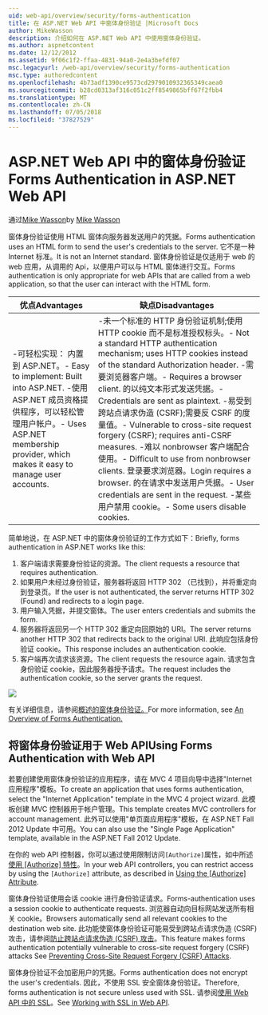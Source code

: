 ```yaml
---
uid: web-api/overview/security/forms-authentication
title: 在 ASP.NET Web API 中窗体身份验证 |Microsoft Docs
author: MikeWasson
description: 介绍如何在 ASP.NET Web API 中使用窗体身份验证。
ms.author: aspnetcontent
ms.date: 12/12/2012
ms.assetid: 9f06c1f2-ffaa-4831-94a0-2e4a3befdf07
msc.legacyurl: /web-api/overview/security/forms-authentication
msc.type: authoredcontent
ms.openlocfilehash: 4b73adf1390ce9573cd2979010932365349caea0
ms.sourcegitcommit: b28cd0313af316c051c2ff8549865bff67f2fbb4
ms.translationtype: MT
ms.contentlocale: zh-CN
ms.lasthandoff: 07/05/2018
ms.locfileid: "37827529"
---
```

<a name="forms-authentication-in-aspnet-web-api"></a><span data-ttu-id="54473-103">ASP.NET Web API 中的窗体身份验证</span><span class="sxs-lookup"><span data-stu-id="54473-103">Forms Authentication in ASP.NET Web API</span></span>
====================
<span data-ttu-id="54473-104">通过[Mike Wasson](https://github.com/MikeWasson)</span><span class="sxs-lookup"><span data-stu-id="54473-104">by [Mike Wasson](https://github.com/MikeWasson)</span></span>

<span data-ttu-id="54473-105">窗体身份验证使用 HTML 窗体向服务器发送用户的凭据。</span><span class="sxs-lookup"><span data-stu-id="54473-105">Forms authentication uses an HTML form to send the user's credentials to the server.</span></span> <span data-ttu-id="54473-106">它不是一种 Internet 标准。</span><span class="sxs-lookup"><span data-stu-id="54473-106">It is not an Internet standard.</span></span> <span data-ttu-id="54473-107">窗体身份验证是仅适用于 web 的 web 应用，从调用的 Api，以便用户可以与 HTML 窗体进行交互。</span><span class="sxs-lookup"><span data-stu-id="54473-107">Forms authentication is only appropriate for web APIs that are called from a web application, so that the user can interact with the HTML form.</span></span>

| <span data-ttu-id="54473-108">优点</span><span class="sxs-lookup"><span data-stu-id="54473-108">Advantages</span></span> | <span data-ttu-id="54473-109">缺点</span><span class="sxs-lookup"><span data-stu-id="54473-109">Disadvantages</span></span> |
| --- | --- |
| <span data-ttu-id="54473-110">-可轻松实现： 内置到 ASP.NET。</span><span class="sxs-lookup"><span data-stu-id="54473-110">- Easy to implement: Built into ASP.NET.</span></span> <span data-ttu-id="54473-111">-使用 ASP.NET 成员资格提供程序，可以轻松管理用户帐户。</span><span class="sxs-lookup"><span data-stu-id="54473-111">- Uses ASP.NET membership provider, which makes it easy to manage user accounts.</span></span> | <span data-ttu-id="54473-112">-未一个标准的 HTTP 身份验证机制;使用 HTTP cookie 而不是标准授权标头。</span><span class="sxs-lookup"><span data-stu-id="54473-112">- Not a standard HTTP authentication mechanism; uses HTTP cookies instead of the standard Authorization header.</span></span> <span data-ttu-id="54473-113">-需要浏览器客户端。</span><span class="sxs-lookup"><span data-stu-id="54473-113">- Requires a browser client.</span></span> <span data-ttu-id="54473-114">的以纯文本形式发送凭据。</span><span class="sxs-lookup"><span data-stu-id="54473-114">- Credentials are sent as plaintext.</span></span> <span data-ttu-id="54473-115">-易受到跨站点请求伪造 (CSRF);需要反 CSRF 的度量值。</span><span class="sxs-lookup"><span data-stu-id="54473-115">- Vulnerable to cross-site request forgery (CSRF); requires anti-CSRF measures.</span></span> <span data-ttu-id="54473-116">-难以 nonbrowser 客户端配合使用。</span><span class="sxs-lookup"><span data-stu-id="54473-116">- Difficult to use from nonbrowser clients.</span></span> <span data-ttu-id="54473-117">登录要求浏览器。</span><span class="sxs-lookup"><span data-stu-id="54473-117">Login requires a browser.</span></span> <span data-ttu-id="54473-118">的在请求中发送用户凭据。</span><span class="sxs-lookup"><span data-stu-id="54473-118">- User credentials are sent in the request.</span></span> <span data-ttu-id="54473-119">-某些用户禁用 cookie。</span><span class="sxs-lookup"><span data-stu-id="54473-119">- Some users disable cookies.</span></span> |

<span data-ttu-id="54473-120">简单地说，在 ASP.NET 中的窗体身份验证的工作方式如下：</span><span class="sxs-lookup"><span data-stu-id="54473-120">Briefly, forms authentication in ASP.NET works like this:</span></span>

1. <span data-ttu-id="54473-121">客户端请求需要身份验证的资源。</span><span class="sxs-lookup"><span data-stu-id="54473-121">The client requests a resource that requires authentication.</span></span>
2. <span data-ttu-id="54473-122">如果用户未经过身份验证，服务器将返回 HTTP 302 （已找到），并将重定向到登录页。</span><span class="sxs-lookup"><span data-stu-id="54473-122">If the user is not authenticated, the server returns HTTP 302 (Found) and redirects to a login page.</span></span>
3. <span data-ttu-id="54473-123">用户输入凭据，并提交窗体。</span><span class="sxs-lookup"><span data-stu-id="54473-123">The user enters credentials and submits the form.</span></span>
4. <span data-ttu-id="54473-124">服务器将返回另一个 HTTP 302 重定向回原始的 URI。</span><span class="sxs-lookup"><span data-stu-id="54473-124">The server returns another HTTP 302 that redirects back to the original URI.</span></span> <span data-ttu-id="54473-125">此响应包括身份验证 cookie。</span><span class="sxs-lookup"><span data-stu-id="54473-125">This response includes an authentication cookie.</span></span>
5. <span data-ttu-id="54473-126">客户端再次请求该资源。</span><span class="sxs-lookup"><span data-stu-id="54473-126">The client requests the resource again.</span></span> <span data-ttu-id="54473-127">请求包含身份验证 cookie，因此服务器授予请求。</span><span class="sxs-lookup"><span data-stu-id="54473-127">The request includes the authentication cookie, so the server grants the request.</span></span>

![](forms-authentication/_static/image1.png)

<span data-ttu-id="54473-128">有关详细信息，请参阅[概述的窗体身份验证。](../../../web-forms/overview/older-versions-security/introduction/an-overview-of-forms-authentication-cs.md)</span><span class="sxs-lookup"><span data-stu-id="54473-128">For more information, see [An Overview of Forms Authentication.](../../../web-forms/overview/older-versions-security/introduction/an-overview-of-forms-authentication-cs.md)</span></span>

## <a name="using-forms-authentication-with-web-api"></a><span data-ttu-id="54473-129">将窗体身份验证用于 Web API</span><span class="sxs-lookup"><span data-stu-id="54473-129">Using Forms Authentication with Web API</span></span>

<span data-ttu-id="54473-130">若要创建使用窗体身份验证的应用程序，请在 MVC 4 项目向导中选择"Internet 应用程序"模板。</span><span class="sxs-lookup"><span data-stu-id="54473-130">To create an application that uses forms authentication, select the "Internet Application" template in the MVC 4 project wizard.</span></span> <span data-ttu-id="54473-131">此模板创建 MVC 控制器用于帐户管理。</span><span class="sxs-lookup"><span data-stu-id="54473-131">This template creates MVC controllers for account management.</span></span> <span data-ttu-id="54473-132">此外可以使用"单页面应用程序"模板，在 ASP.NET Fall 2012 Update 中可用。</span><span class="sxs-lookup"><span data-stu-id="54473-132">You can also use the "Single Page Application" template, available in the ASP.NET Fall 2012 Update.</span></span>

<span data-ttu-id="54473-133">在你的 web API 控制器，你可以通过使用限制访问`[Authorize]`属性，如中所述[使用 [Authorize] 特性](authentication-and-authorization-in-aspnet-web-api.md#auth3)。</span><span class="sxs-lookup"><span data-stu-id="54473-133">In your web API controllers, you can restrict access by using the `[Authorize]` attribute, as described in [Using the [Authorize] Attribute](authentication-and-authorization-in-aspnet-web-api.md#auth3).</span></span>

<span data-ttu-id="54473-134">窗体身份验证使用会话 cookie 进行身份验证请求。</span><span class="sxs-lookup"><span data-stu-id="54473-134">Forms-authentication uses a session cookie to authenticate requests.</span></span> <span data-ttu-id="54473-135">浏览器自动向目标网站发送所有相关 cookie。</span><span class="sxs-lookup"><span data-stu-id="54473-135">Browsers automatically send all relevant cookies to the destination web site.</span></span> <span data-ttu-id="54473-136">此功能使窗体身份验证可能易受到跨站点请求伪造 (CSRF) 攻击，请参阅[防止跨站点请求伪造 (CSRF) 攻击](preventing-cross-site-request-forgery-csrf-attacks.md)。</span><span class="sxs-lookup"><span data-stu-id="54473-136">This feature makes forms authentication potentially vulnerable to cross-site request forgery (CSRF) attacks See [Preventing Cross-Site Request Forgery (CSRF) Attacks](preventing-cross-site-request-forgery-csrf-attacks.md).</span></span>

<span data-ttu-id="54473-137">窗体身份验证不会加密用户的凭据。</span><span class="sxs-lookup"><span data-stu-id="54473-137">Forms authentication does not encrypt the user's credentials.</span></span> <span data-ttu-id="54473-138">因此，不使用 SSL 安全窗体身份验证。</span><span class="sxs-lookup"><span data-stu-id="54473-138">Therefore, forms authentication is not secure unless used with SSL.</span></span> <span data-ttu-id="54473-139">请参阅[使用 Web API 中的 SSL](working-with-ssl-in-web-api.md)。</span><span class="sxs-lookup"><span data-stu-id="54473-139">See [Working with SSL in Web API](working-with-ssl-in-web-api.md).</span></span>
